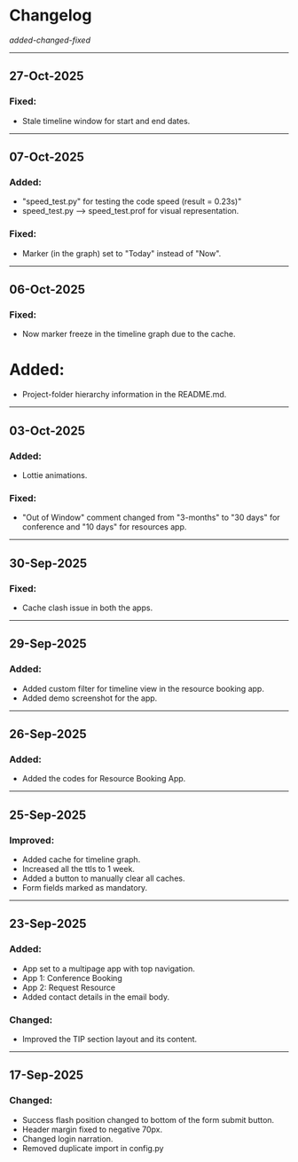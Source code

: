 # Changelog

_added-changed-fixed_

---

## 27-Oct-2025

### Fixed:

- Stale timeline window for start and end dates.

---

## 07-Oct-2025

### Added:

- "speed_test.py" for testing the code speed (result = 0.23s)"
- speed_test.py --> speed_test.prof for visual representation.

### Fixed:

- Marker (in the graph) set to "Today" instead of "Now".

---

## 06-Oct-2025

### Fixed:

- Now marker freeze in the timeline graph due to the cache.

# Added:

- Project-folder hierarchy information in the README.md.

---

## 03-Oct-2025

### Added:

- Lottie animations.

### Fixed:

- "Out of Window" comment changed from "3-months" to "30 days" for conference and "10 days" for resources app.

---

## 30-Sep-2025

### Fixed:

- Cache clash issue in both the apps.

---

## 29-Sep-2025

### Added:

- Added custom filter for timeline view in the resource booking app.
- Added demo screenshot for the app.

---

## 26-Sep-2025

### Added:

- Added the codes for Resource Booking App.

---

## 25-Sep-2025

### Improved:

- Added cache for timeline graph.
- Increased all the ttls to 1 week.
- Added a button to manually clear all caches.
- Form fields marked as mandatory.

---

## 23-Sep-2025

### Added:

- App set to a multipage app with top navigation.
- App 1: Conference Booking
- App 2: Request Resource
- Added contact details in the email body.

### Changed:

- Improved the TIP section layout and its content.

---

## 17-Sep-2025

### Changed:

- Success flash position changed to bottom of the form submit button.
- Header margin fixed to negative 70px.
- Changed login narration.
- Removed duplicate import in config.py
